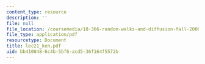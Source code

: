 ```yaml
---
content_type: resource
description: ''
file: null
file_location: /coursemedia/18-366-random-walks-and-diffusion-fall-2006/bb4100486c4b5bf6acd536f164f5572b_lec21_ken.pdf
file_type: application/pdf
resourcetype: Document
title: lec21_ken.pdf
uid: bb410048-6c4b-5bf6-acd5-36f164f5572b
---
```

